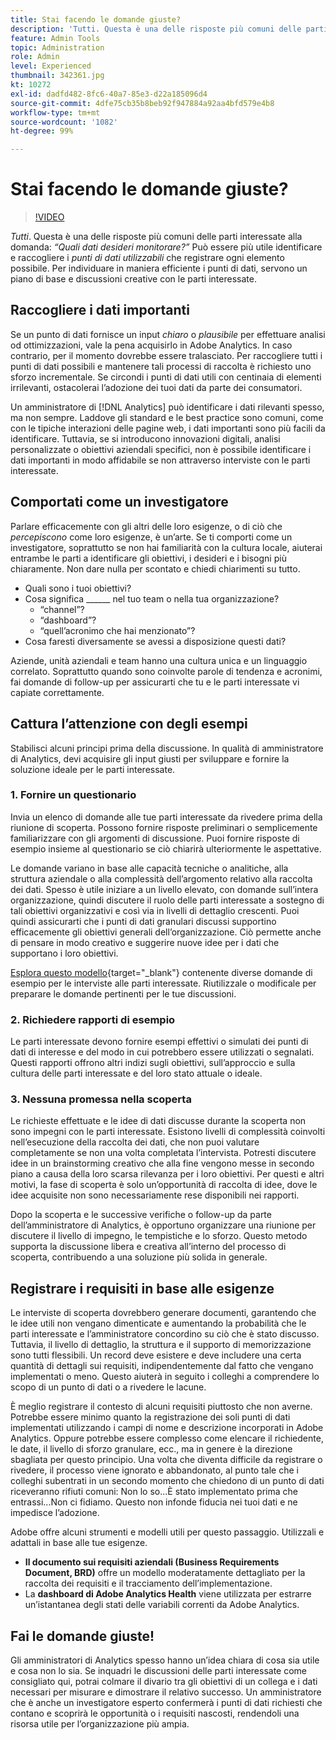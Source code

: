 ```yaml
---
title: Stai facendo le domande giuste?
description: 'Tutti. Questa è una delle risposte più comuni delle parti interessate alla domanda: “Quali dati desideri monitorare?”. Può essere più utile identificare e raccogliere i punti di dati utilizzabili che registrare ogni elemento possibile. Per individuare in maniera efficiente i punti di dati, servono un piano di base e discussioni creative con le parti interessate.'
feature: Admin Tools
topic: Administration
role: Admin
level: Experienced
thumbnail: 342361.jpg
kt: 10272
exl-id: dadfd482-8fc6-40a7-85e3-d22a185096d4
source-git-commit: 4dfe75cb35b8beb92f947884a92aa4bfd579e4b8
workflow-type: tm+mt
source-wordcount: '1082'
ht-degree: 99%

---
```


# Stai facendo le domande giuste?

>[!VIDEO](https://video.tv.adobe.com/v/342361/?quality=12&learn=on)

_Tutti_. Questa è una delle risposte più comuni delle parti interessate alla domanda: _“Quali dati desideri monitorare?”_ Può essere più utile identificare e raccogliere i _punti di dati utilizzabili_ che registrare ogni elemento possibile. Per individuare in maniera efficiente i punti di dati, servono un piano di base e discussioni creative con le parti interessate.

## Raccogliere i dati importanti

Se un punto di dati fornisce un input _chiaro_ o _plausibile_ per effettuare analisi od ottimizzazioni, vale la pena acquisirlo in Adobe Analytics. In caso contrario, per il momento dovrebbe essere tralasciato. Per raccogliere tutti i punti di dati possibili e mantenere tali processi di raccolta è richiesto uno sforzo incrementale. Se circondi i punti di dati utili con centinaia di elementi irrilevanti, ostacolerai l’adozione dei tuoi dati da parte dei consumatori.

Un amministratore di [!DNL Analytics] può identificare i dati rilevanti spesso, ma non sempre. Laddove gli standard e le best practice sono comuni, come con le tipiche interazioni delle pagine web, i dati importanti sono più facili da identificare. Tuttavia, se si introducono innovazioni digitali, analisi personalizzate o obiettivi aziendali specifici, non è possibile identificare i dati importanti in modo affidabile se non attraverso interviste con le parti interessate.

## Comportati come un investigatore

Parlare efficacemente con gli altri delle loro esigenze, o di ciò che _percepiscono_ come loro esigenze, è un’arte. Se ti comporti come un investigatore, soprattutto se non hai familiarità con la cultura locale, aiuterai entrambe le parti a identificare gli obiettivi, i desideri e i bisogni più chiaramente. Non dare nulla per scontato e chiedi chiarimenti su tutto.

* Quali sono i tuoi obiettivi?
* Cosa significa ______ nel tuo team o nella tua organizzazione?
   * “channel”?
   * “dashboard”?
   * “quell’acronimo che hai menzionato”?
* Cosa faresti diversamente se avessi a disposizione questi dati?

Aziende, unità aziendali e team hanno una cultura unica e un linguaggio correlato. Soprattutto quando sono coinvolte parole di tendenza e acronimi, fai domande di follow-up per assicurarti che tu e le parti interessate vi capiate correttamente.

## Cattura l’attenzione con degli esempi

Stabilisci alcuni principi prima della discussione. In qualità di amministratore di Analytics, devi acquisire gli input giusti per sviluppare e fornire la soluzione ideale per le parti interessate.

### &#x200B;1. Fornire un questionario

Invia un elenco di domande alle tue parti interessate da rivedere prima della riunione di scoperta. Possono fornire risposte preliminari o semplicemente familiarizzare con gli argomenti di discussione. Puoi fornire risposte di esempio insieme al questionario se ciò chiarirà ulteriormente le aspettative.

Le domande variano in base alle capacità tecniche o analitiche, alla struttura aziendale o alla complessità dell’argomento relativo alla raccolta dei dati. Spesso è utile iniziare a un livello elevato, con domande sull’intera organizzazione, quindi discutere il ruolo delle parti interessate a sostegno di tali obiettivi organizzativi e così via in livelli di dettaglio crescenti. Puoi quindi assicurarti che i punti di dati granulari discussi supportino efficacemente gli obiettivi generali dell’organizzazione. Ciò permette anche di pensare in modo creativo e suggerire nuove idee per i dati che supportano i loro obiettivi.

[Esplora questo modello](assets/stakeholder-questionnaire.pdf){target="_blank"} contenente diverse domande di esempio per le interviste alle parti interessate. Riutilizzale o modificale per preparare le domande pertinenti per le tue discussioni.

### &#x200B;2. Richiedere rapporti di esempio

Le parti interessate devono fornire esempi effettivi o simulati dei punti di dati di interesse e del modo in cui potrebbero essere utilizzati o segnalati. Questi rapporti offrono altri indizi sugli obiettivi, sull’approccio e sulla cultura delle parti interessate e del loro stato attuale o ideale.

### &#x200B;3. Nessuna promessa nella scoperta

Le richieste effettuate e le idee di dati discusse durante la scoperta non sono impegni con le parti interessate. Esistono livelli di complessità coinvolti nell’esecuzione della raccolta dei dati, che non puoi valutare completamente se non una volta completata l’intervista. Potresti discutere idee in un brainstorming creativo che alla fine vengono messe in secondo piano a causa della loro scarsa rilevanza per i loro obiettivi. Per questi e altri motivi, la fase di scoperta è solo un’opportunità di raccolta di idee, dove le idee acquisite non sono necessariamente rese disponibili nei rapporti.

Dopo la scoperta e le successive verifiche o follow-up da parte dell’amministratore di Analytics, è opportuno organizzare una riunione per discutere il livello di impegno, le tempistiche e lo sforzo. Questo metodo supporta la discussione libera e creativa all’interno del processo di scoperta, contribuendo a una soluzione più solida in generale.

## Registrare i requisiti in base alle esigenze

Le interviste di scoperta dovrebbero generare documenti, garantendo che le idee utili non vengano dimenticate e aumentando la probabilità che le parti interessate e l’amministratore concordino su ciò che è stato discusso. Tuttavia, il livello di dettaglio, la struttura e il supporto di memorizzazione sono tutti flessibili. Un record deve esistere e deve includere una certa quantità di dettagli sui requisiti, indipendentemente dal fatto che vengano implementati o meno. Questo aiuterà in seguito i colleghi a comprendere lo scopo di un punto di dati o a rivedere le lacune.

È meglio registrare il contesto di alcuni requisiti piuttosto che non averne. Potrebbe essere minimo quanto la registrazione dei soli punti di dati implementati utilizzando i campi di nome e descrizione incorporati in Adobe Analytics. Oppure potrebbe essere complesso come elencare il richiedente, le date, il livello di sforzo granulare, ecc., ma in genere è la direzione sbagliata per questo principio. Una volta che diventa difficile da registrare o rivedere, il processo viene ignorato e abbandonato, al punto tale che i colleghi subentrati in un secondo momento che chiedono di un punto di dati riceveranno rifiuti comuni: Non lo so...È stato implementato prima che entrassi...Non ci fidiamo. Questo non infonde fiducia nei tuoi dati e ne impedisce l’adozione.

Adobe offre alcuni strumenti e modelli utili per questo passaggio. Utilizzali e adattali in base alle tue esigenze.

* **Il documento sui requisiti aziendali (Business Requirements Document, BRD)** offre un modello moderatamente dettagliato per la raccolta dei requisiti e il tracciamento dell’implementazione.
* La **dashboard di Adobe Analytics Health** viene utilizzata per estrarre un’istantanea degli stati delle variabili correnti da Adobe Analytics.

## Fai le domande giuste!

Gli amministratori di Analytics spesso hanno un’idea chiara di cosa sia utile e cosa non lo sia. Se inquadri le discussioni delle parti interessate come consigliato qui, potrai colmare il divario tra gli obiettivi di un collega e i dati necessari per misurare e dimostrare il relativo successo. Un amministratore che è anche un investigatore esperto confermerà i punti di dati richiesti che contano e scoprirà le opportunità o i requisiti nascosti, rendendoli una risorsa utile per l’organizzazione più ampia.
